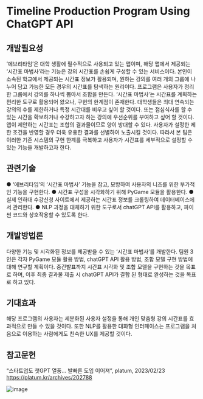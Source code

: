 # Timeline Production Program Using ChatGPT API
## 개발필요성
‘에브리타임’은 대학 생활에 필수적으로 사용되고 있는 앱이며, 해당 앱에서 제공되는 ‘시간표 마법사’라는 기능은 강의 시간표를 손쉽게 구성할 수 있는 서비스이다. 
본인이 소속된 학교에서 제공되는 시간표 정보가 활용되며, 원하는 강의를 여러 개의 그룹에 나누어 담고 가능한 모든 경우의 시간표를 탐색하는 원리이다. 
프로그램은 사용자가 정리한 그룹에서 강의를 하나씩 뽑아서 조합을 만든다.
‘시간표 마법사’는 시간표를 계획하는 편리한 도구로 활용되어 왔으나, 구현의 한계점이 존재한다. 
대학생들은 최대 연속되는 강의의 수를 제한하거나 특정 시간대를 비우고 싶어 할 것이다. 또는 점심식사를 할 수 있는 시간을 확보하거나 수강하고자 하는 강의에 우선순위를 부여하고 싶어 할 것이다. 
앱이 제안하는 시간표는 조합의 결과물이므로 양이 방대할 수 있다. 
사용자가 설정한 제한 조건을 반영할 경우 더욱 유용한 결과를 선별하여 노출시킬 것이다. 
따라서 본 팀은 이러한 기존 시스템의 구현 한계를 극복하고 사용자가 시간표를 세부적으로 설정할 수 있는 기능을 개발하고자 한다.

## 관련기술
● ‘에브리타임’의 ‘시간표 마법사’ 기능을 참고, 모방하여 사용자의 니즈를 위한 부가적인 기능을 구현한다.
● 시간표 구성을 시각화하기 위해 PyGame 모듈을 활용한다.
● 실제 인하대 수강신청 사이트에서 제공하는 시간표 정보를 크롤링하여 데이터베이스에서 관리한다.
● NLP 과정을 대체하기 위한 도구로서 chatGPT API를 활용하고, 파이썬 코드와 상호작용할 수 있도록 한다.

## 개발방법론
다양한 기능 및 시각화된 정보를 제공받을 수 있는 ‘시간표 마법사’를 개발한다.
팀원 3인은 각자 PyGame 모듈 활용 방법, chatGPT API 활용 방법, 조합 모델 구현 방법에 대해 연구할 계획이다. 
중간발표까지 시간표 시각화 및 조합 모델을 구현하는 것을 목표로 하며, 이후 최종 결과물 제출 시 chatGPT API가 결합 된 형태로 완성하는 것을 목표로 하고 있다.

## 기대효과
해당 프로그램의 사용자는 세분화된 사용자 설정을 통해 개인 맞춤형 강의 시간표를 효과적으로 만들 수 있을 것이다. 
또한 NLP를 활용한 대화형 인터페이스는 프로그램을 처음으로 이용하는 사람에게도 친숙한 UX를 제공할 것이다.

## 참고문헌
“스타트업도 챗GPT 열풍... 발빠른 도입 이어져”, platum, 2023/02/23
https://platum.kr/archives/202788

![image](https://github.com/user-attachments/assets/73575178-8a96-434a-bd01-f1bee0a46689)
